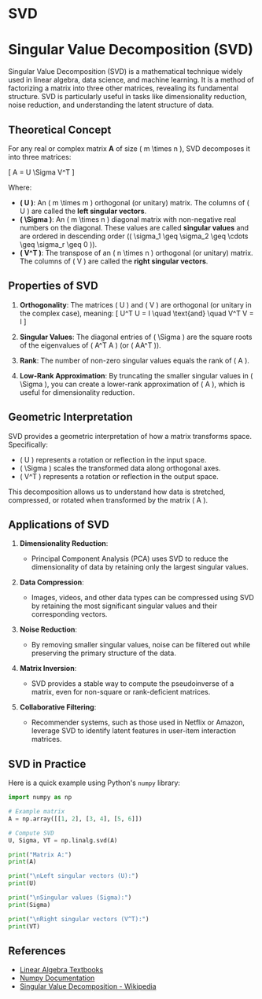 # SVD
# Singular Value Decomposition (SVD)

Singular Value Decomposition (SVD) is a mathematical technique widely used in linear algebra, data science, and machine learning. It is a method of factorizing a matrix into three other matrices, revealing its fundamental structure. SVD is particularly useful in tasks like dimensionality reduction, noise reduction, and understanding the latent structure of data.

## Theoretical Concept

For any real or complex matrix **A** of size \( m \times n \), SVD decomposes it into three matrices:

\[
A = U \Sigma V^T
\]

Where:
- **\( U \)**: An \( m \times m \) orthogonal (or unitary) matrix. The columns of \( U \) are called the **left singular vectors**.
- **\( \Sigma \)**: An \( m \times n \) diagonal matrix with non-negative real numbers on the diagonal. These values are called **singular values** and are ordered in descending order (\( \sigma_1 \geq \sigma_2 \geq \cdots \geq \sigma_r \geq 0 \)).
- **\( V^T \)**: The transpose of an \( n \times n \) orthogonal (or unitary) matrix. The columns of \( V \) are called the **right singular vectors**.

## Properties of SVD

1. **Orthogonality**: The matrices \( U \) and \( V \) are orthogonal (or unitary in the complex case), meaning:
   \[
   U^T U = I \quad \text{and} \quad V^T V = I
   \]

2. **Singular Values**: The diagonal entries of \( \Sigma \) are the square roots of the eigenvalues of \( A^T A \) (or \( AA^T \)).

3. **Rank**: The number of non-zero singular values equals the rank of \( A \).

4. **Low-Rank Approximation**: By truncating the smaller singular values in \( \Sigma \), you can create a lower-rank approximation of \( A \), which is useful for dimensionality reduction.

## Geometric Interpretation

SVD provides a geometric interpretation of how a matrix transforms space. Specifically:
- \( U \) represents a rotation or reflection in the input space.
- \( \Sigma \) scales the transformed data along orthogonal axes.
- \( V^T \) represents a rotation or reflection in the output space.

This decomposition allows us to understand how data is stretched, compressed, or rotated when transformed by the matrix \( A \).

## Applications of SVD

1. **Dimensionality Reduction**:
   - Principal Component Analysis (PCA) uses SVD to reduce the dimensionality of data by retaining only the largest singular values.

2. **Data Compression**:
   - Images, videos, and other data types can be compressed using SVD by retaining the most significant singular values and their corresponding vectors.

3. **Noise Reduction**:
   - By removing smaller singular values, noise can be filtered out while preserving the primary structure of the data.

4. **Matrix Inversion**:
   - SVD provides a stable way to compute the pseudoinverse of a matrix, even for non-square or rank-deficient matrices.

5. **Collaborative Filtering**:
   - Recommender systems, such as those used in Netflix or Amazon, leverage SVD to identify latent features in user-item interaction matrices.

## SVD in Practice

Here is a quick example using Python's `numpy` library:

```python
import numpy as np

# Example matrix
A = np.array([[1, 2], [3, 4], [5, 6]])

# Compute SVD
U, Sigma, VT = np.linalg.svd(A)

print("Matrix A:")
print(A)

print("\nLeft singular vectors (U):")
print(U)

print("\nSingular values (Sigma):")
print(Sigma)

print("\nRight singular vectors (V^T):")
print(VT)
```

## References

- [Linear Algebra Textbooks](https://linear-algebra.org/)
- [Numpy Documentation](https://numpy.org/doc/stable/)
- [Singular Value Decomposition - Wikipedia](https://en.wikipedia.org/wiki/Singular_value_decomposition)


